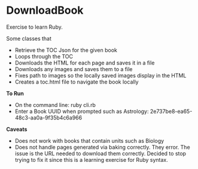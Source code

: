 # DownloadBook
Exercise to learn Ruby. 

Some classes that

  * Retrieve the TOC Json for the given book
  * Loops through the TOC
  * Downloads the HTML for each page and saves it in a file
  * Downloads any images and saves them to a file
  * Fixes path to images so the locally saved images display in the HTML
  * Creates a toc.html file to navigate the book locally


**To Run**

* On the command line: ruby cli.rb
* Enter a Book UUID when prompted such as Astrology: 2e737be8-ea65-48c3-aa0a-9f35b4c6a966

**Caveats**

* Does not work with books that contain units such as Biology
* Does not handle pages generated via baking correctly. They error. The issue is the URL needed to download them correctly. Decided to stop trying to fix it since this is a learning exercise for Ruby syntax.
